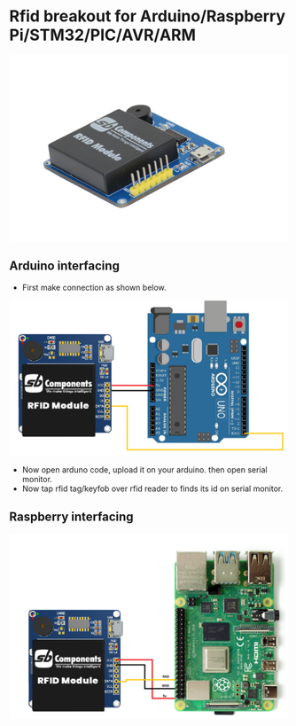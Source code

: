 # Rfid breakout for Arduino/Raspberry Pi/STM32/PIC/AVR/ARM
<p align="center">
<img src="images/rfid-breakout1.png" />
  </p>

## Arduino interfacing
* First make connection as shown below. 
<img src="images/rfid_breakout_circuit_arduino.png" />

* Now open arduno code, upload it on your arduino. then open serial monitor.
* Now tap rfid tag/keyfob over rfid reader to finds its id on serial monitor. 

## Raspberry interfacing

<img src="images/rfid_breakout_circuit_raspberry.png" />
